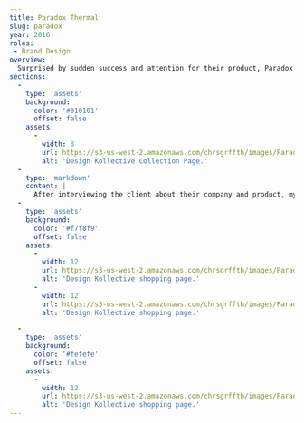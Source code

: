 ```yaml
---
title: Paradox Thermal
slug: paradox
year: 2016
roles:
 - Brand Design
overview: |
  Surprised by sudden success and attention for their product, Paradox needed a brand to start leaving an impression on both potential investors and customers. The product itself is still undisclosed, but from what has been said, it's a substantial innovation to thermal technology.
sections:
  -
    type: 'assets'
    background:
      color: '#010101'
      offset: false
    assets:
      -
        width: 8
        url: https://s3-us-west-2.amazonaws.com/chrsgrffth/images/Paradox-Logotype.png
        alt: 'Design Kollective Collection Page.'
  -
    type: 'markdown'
    content: |
      After interviewing the client about their company and product, my role was to create a brand for them leave an impression on potential investors.
  -
    type: 'assets'
    background:
      color: '#f7f8f9'
      offset: false
    assets:
      -
        width: 12
        url: https://s3-us-west-2.amazonaws.com/chrsgrffth/images/Paradox-Early-MarkConcepts.png
        alt: 'Design Kollective shopping page.'
      -
        width: 12
        url: https://s3-us-west-2.amazonaws.com/chrsgrffth/images/Paradox-Early-TypeConcepts.png
        alt: 'Design Kollective shopping page.'

  -
    type: 'assets'
    background:
      color: '#fefefe'
      offset: false
    assets:
      -
        width: 12
        url: https://s3-us-west-2.amazonaws.com/chrsgrffth/images/Paradox-Guides.png
        alt: 'Design Kollective shopping page.'
---
```

